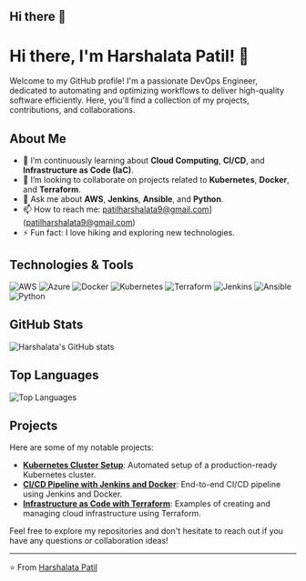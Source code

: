 ## Hi there 👋
# Hi there, I'm Harshalata Patil! 👋

Welcome to my GitHub profile! I'm a passionate DevOps Engineer, dedicated to automating and optimizing workflows to deliver high-quality software efficiently. Here, you'll find a collection of my projects, contributions, and collaborations.

## About Me

- 🌱 I’m continuously learning about **Cloud Computing**, **CI/CD**, and **Infrastructure as Code (IaC)**.
- 👯 I’m looking to collaborate on projects related to **Kubernetes**, **Docker**, and **Terraform**.
- 💬 Ask me about **AWS**, **Jenkins**, **Ansible**, and **Python**.
- 📫 How to reach me: patilharshalata9@gmail.com](patilharshalata9@gmail.com)
- ⚡ Fun fact: I love hiking and exploring new technologies.

## Technologies & Tools

![AWS](https://img.shields.io/badge/-AWS-232F3E?style=for-the-badge&logo=amazon-aws&logoColor=white)
![Azure](https://img.shields.io/badge/-Azure-0078D4?style=for-the-badge&logo=microsoft-azure&logoColor=white)
![Docker](https://img.shields.io/badge/-Docker-2496ED?style=for-the-badge&logo=docker&logoColor=white)
![Kubernetes](https://img.shields.io/badge/-Kubernetes-326CE5?style=for-the-badge&logo=kubernetes&logoColor=white)
![Terraform](https://img.shields.io/badge/-Terraform-623CE4?style=for-the-badge&logo=terraform&logoColor=white)
![Jenkins](https://img.shields.io/badge/-Jenkins-D24939?style=for-the-badge&logo=jenkins&logoColor=white)
![Ansible](https://img.shields.io/badge/-Ansible-EE0000?style=for-the-badge&logo=ansible&logoColor=white)
![Python](https://img.shields.io/badge/-Python-3776AB?style=for-the-badge&logo=python&logoColor=white)

## GitHub Stats

![Harshalata's GitHub stats](https://github-readme-stats.vercel.app/api?username=Patil-Harshalata&show_icons=true&theme=radical)

## Top Languages

![Top Languages](https://github-readme-stats.vercel.app/api/top-langs/?username=Patil-Harshalata&layout=compact&theme=radical)

## Projects

Here are some of my notable projects:

- **[Kubernetes Cluster Setup](https://github.com/Patil-Harshalata/kubernetes-cluster-setup)**: Automated setup of a production-ready Kubernetes cluster.
- **[CI/CD Pipeline with Jenkins and Docker](https://github.com/Patil-Harshalata/cicd-pipeline-jenkins-docker)**: End-to-end CI/CD pipeline using Jenkins and Docker.
- **[Infrastructure as Code with Terraform](https://github.com/Patil-Harshalata/infrastructure-as-code-terraform)**: Examples of creating and managing cloud infrastructure using Terraform.

Feel free to explore my repositories and don't hesitate to reach out if you have any questions or collaboration ideas!

---

⭐️ From [Harshalata Patil](https://github.com/Patil-Harshalata)
<!--
**Patil-Harshalata/Patil-harshalata** is a ✨ _special_ ✨ repository because its `README.md` (this file) appears on your GitHub profile.

Here are some ideas to get you started:

- 🔭 I’m currently working on ...
- 🌱 I’m currently learning ...
- 👯 I’m looking to collaborate on ...
- 🤔 I’m looking for help with ...
- 💬 Ask me about ...
- 📫 How to reach me: ...
- 😄 Pronouns: ...
- ⚡ Fun fact: ...
-->
